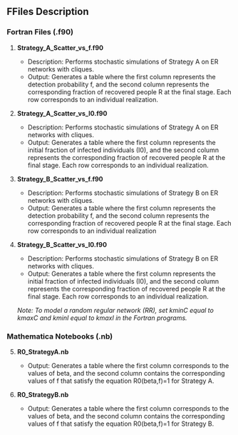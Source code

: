 ## FFiles Description

### Fortran Files (.f90)

1. **Strategy_A_Scatter_vs_f.f90**
   - Description: Performs stochastic simulations of Strategy A on ER networks with cliques.
   - Output:  Generates a table where the first column represents the detection probability f, and the second column represents the corresponding fraction of recovered people R at the final stage. Each row corresponds to an individual realization.
   
2. **Strategy_A_Scatter_vs_I0.f90**
   - Description: Performs stochastic simulations of Strategy A on ER networks with cliques.
   - Output: Generates a table where the first column represents the initial fraction of infected individuals (I0), and the second column represents the corresponding fraction of recovered people R at the final stage. Each row corresponds to an individual realization.

3. **Strategy_B_Scatter_vs_f.f90**
   - Description: Performs stochastic simulations of Strategy B on ER networks with cliques.
   - Output:  Generates a table where the first column represents the detection probability f, and the second column represents the corresponding fraction of recovered people R at the final stage. Each row corresponds to an individual realization

4. **Strategy_B_Scatter_vs_I0.f90**
   - Description: Performs stochastic simulations of Strategy B on ER networks with cliques.
   - Output: Generates a table where the first column represents the initial fraction of infected individuals (I0), and the second column represents the corresponding fraction of recovered people R at the final stage. Each row corresponds to an individual realization.

   *Note: To model a random regular network (RR), set kminC equal to kmaxC and kminI equal to kmaxI in the Fortran programs.*

### Mathematica Notebooks (.nb)

5. **R0_StrategyA.nb**
   - Output: Generates a table where the first column corresponds to the values of beta, and the second column contains the corresponding values of f that satisfy the equation R0(beta,f)=1 for Strategy A.

6. **R0_StrategyB.nb**
   - Output: Generates a table where the first column corresponds to the values of beta, and the second column contains the corresponding values of f that satisfy the equation R0(beta,f)=1 for Strategy B.
